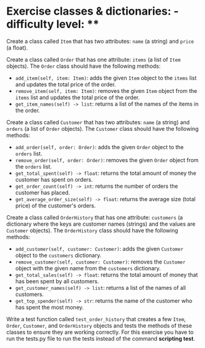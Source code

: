 # Exercise classes & dictionaries: - difficulty level: **

Create a class called `Item` that has two attributes: `name` (a string) and `price` (a float).

Create a class called `Order` that has one attribute: `items` (a list of `Item` objects). The `Order` class should have the following methods:
- `add_item(self, item: Item)`: adds the given `Item` object to the `items` list and updates the total price of the order.
- `remove_item(self, item: Item)`: removes the given `Item` object from the `items` list and updates the total price of the order.
- `get_item_names(self) -> list`: returns a list of the names of the items in the order.

Create a class called `Customer` that has two attributes: `name` (a string) and `orders` (a list of `Order` objects). The `Customer` class should have the following methods:
- `add_order(self, order: Order)`: adds the given `Order` object to the `orders` list.
- `remove_order(self, order: Order)`: removes the given `Order` object from the `orders` list.
- `get_total_spent(self) -> float`: returns the total amount of money the customer has spent on orders.
- `get_order_count(self) -> int`: returns the number of orders the customer has placed.
- `get_average_order_size(self) -> float`: returns the average size (total price) of the customer's orders.

Create a class called `OrderHistory` that has one attribute: `customers` (a dictionary where the keys are customer names (strings) and the values are `Customer` objects). The `OrderHistory` class should have the following methods:
- `add_customer(self, customer: Customer)`: adds the given `Customer` object to the `customers` dictionary.
- `remove_customer(self, customer: Customer)`: removes the `Customer` object with the given name from the `customers` dictionary.
- `get_total_sales(self) -> float`: returns the total amount of money that has been spent by all customers.
- `get_customer_names(self) -> list`: returns a list of the names of all customers.
- `get_top_spender(self) -> str`: returns the name of the customer who has spent the most money.

Write a test function called `test_order_history` that creates a few `Item`, `Order`, `Customer`, and `OrderHistory` objects and tests the methods of these classes to ensure they are working correctly. For this exercise you have to run the tests.py file to run the tests instead of the command **scripting test**.